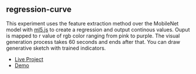 ## regression-curve
This experiment uses the feature extraction method over the MobileNet model with [ml5.js](https://ml5js.org/) to create a regression and output continous values. Ouput is mapped to r value of rgb color ranging from pink to purple. The visual generation process takes 60 seconds and ends after that. You can draw generative sketch with trained indicators.


* [Live Project](https://byjoohyunpark.github.io/regression-curve/)
* [Demo](https://vimeo.com/302913591)


